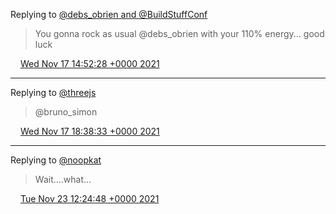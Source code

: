 Replying to [@debs_obrien and @BuildStuffConf](https://twitter.com/debs_obrien/status/1460926161010180101)

> You gonna rock as usual @debs_obrien with your 110% energy... good luck

<img src="/media/tweet.ico" width="12" /> [Wed Nov 17 14:52:28 +0000 2021](https://twitter.com/eduplessis/status/1460984184630034439)

----

Replying to [@threejs](https://twitter.com/threejs/status/1461012687048126467)

> @bruno_simon

<img src="/media/tweet.ico" width="12" /> [Wed Nov 17 18:38:33 +0000 2021](https://twitter.com/eduplessis/status/1461041080523231233)

----

Replying to [@noopkat](https://twitter.com/noopkat/status/1463005648048721930)

> Wait....what...

<img src="/media/tweet.ico" width="12" /> [Tue Nov 23 12:24:48 +0000 2021](https://twitter.com/eduplessis/status/1463121350470606850)